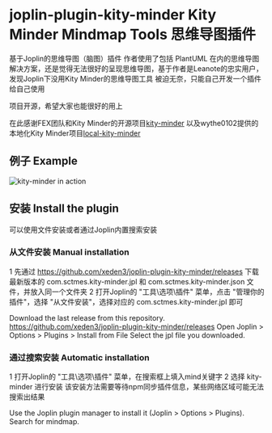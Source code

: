 # joplin-plugin-kity-minder  Kity Minder Mindmap Tools 思维导图插件

基于Joplin的思维导图（脑图）插件
作者使用了包括 PlantUML 在内的思维导图解决方案，还是觉得无法很好的呈现思维导图，基于作者是Leanote的忠实用户，发现Joplin下没用Kity Minder的思维导图工具
被迫无奈，只能自己开发一个插件给自己使用

项目开源，希望大家也能很好的用上

在此感谢FEX团队和Kity Minder的开源项目[kity-minder](https://github.com/fex-team/kityminder-editor.git)
以及wythe0102提供的本地化Kity Minder项目[local-kity-minder](https://github.com/wythe0102/local-kity-minder)

## 例子 Example

![kity-minder in action](https://github.com/xeden3/joplin-plugin-kity-minder/blob/main/doc/demo.gif?raw=true)

## 安装 Install the plugin
可以使用文件安装或者通过Joplin内置搜索安装

### 从文件安装 Manual installation
1 先通过 https://github.com/xeden3/joplin-plugin-kity-minder/releases 下载最新版本的 com.sctmes.kity-minder.jpl 和 com.sctmes.kity-minder.json 文件，并放入同一个文件夹
2 打开Joplin的 "工具\选项\插件" 菜单，点击 "管理你的插件"，选择 "从文件安装"，选择对应的 com.sctmes.kity-minder.jpl 即可

Download the last release from this repository. https://github.com/xeden3/joplin-plugin-kity-minder/releases
Open Joplin > Options > Plugins > Install from File
Select the jpl file you downloaded.

### 通过搜索安装 Automatic installation
1 打开Joplin的 "工具\选项\插件" 菜单，在搜索框上填入mind关键字
2 选择 kity-minder 进行安装
该安装方法需要等待npm同步插件信息，某些网络区域可能无法搜索出结果

Use the Joplin plugin manager to install it (Joplin > Options > Plugins). Search for mindmap.


